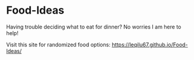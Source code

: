 # Food-Ideas
Having trouble deciding what to eat for dinner? No worries I am here to help! 

Visit this site for randomized food options: https://leqilu67.github.io/Food-Ideas/
